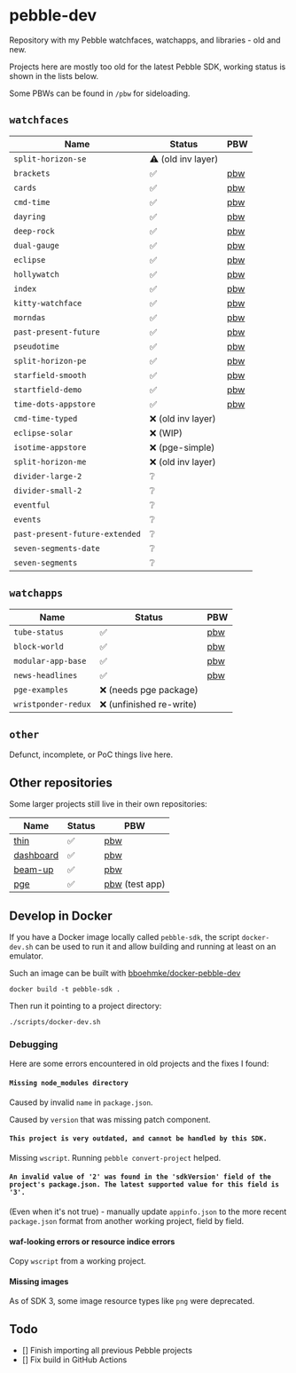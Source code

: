 # pebble-dev

Repository with my Pebble watchfaces, watchapps, and libraries - old and new.

Projects here are mostly too old for the latest Pebble SDK, working status is
shown in the lists below.

Some PBWs can be found in `/pbw` for sideloading.

## `watchfaces`

| Name                           | Status             | PBW                                |
|--------------------------------|--------------------|------------------------------------|
| `split-horizon-se`             | ⚠️ (old inv layer) |                                    |
| `brackets`                     | ✅                  | [pbw](pbw/brackets.pbw)            |
| `cards`                        | ✅                  | [pbw](pbw/cards.pbw)               |
| `cmd-time`                     | ✅                  | [pbw](pbw/cmd-time.pbw)            |
| `dayring`                      | ✅                  | [pbw](pbw/dayring.pbw)             |
| `deep-rock`                    | ✅                  | [pbw](pbw/deep-rock.pbw)           |
| `dual-gauge`                   | ✅                  | [pbw](pbw/dual-gauge.pbw)          |
| `eclipse`                      | ✅                  | [pbw](pbw/eclipse.pbw)             |
| `hollywatch`                   | ✅                  | [pbw](pbw/hollywatch.pbw)          |
| `index`                        | ✅                  | [pbw](pbw/index.pbw)               |
| `kitty-watchface`              | ✅                  | [pbw](pbw/kitty-watchface.pbw)     |
| `morndas`                      | ✅                  | [pbw](pbw/morndas.pbw)             |
| `past-present-future`          | ✅                  | [pbw](pbw/past-present-future.pbw) |
| `pseudotime`                   | ✅                  | [pbw](pbw/pseudotime.pbw)          |
| `split-horizon-pe`             | ✅                  | [pbw](pbw/split-horizon-pe.pbw)    |
| `starfield-smooth`             | ✅                  | [pbw](pbw/starfield-smooth.pbw)    |
| `startfield-demo`              | ✅                  | [pbw](pbw/starfield-demo.pbw)      |
| `time-dots-appstore`           | ✅                  | [pbw](pbw/time-dots-appstore.pbw)  |
| `cmd-time-typed`               | ❌ (old inv layer)  |                                    |
| `eclipse-solar`                | ❌ (WIP)            |                                    |
| `isotime-appstore`             | ❌ (pge-simple)     |                                    |
| `split-horizon-me`             | ❌ (old inv layer)  |                                    |
| `divider-large-2`              | ❔                  |                                    |
| `divider-small-2`              | ❔                  |                                    |
| `eventful`                     | ❔                  |                                    |
| `events`                       | ❔                  |                                    |
| `past-present-future-extended` | ❔                  |                                    |
| `seven-segments-date`          | ❔                  |                                    |
| `seven-segments`               | ❔                  |                                    |

## `watchapps`

| Name                | Status                  | PBW                             |
|---------------------|-------------------------|---------------------------------|
| `tube-status`       | ✅                       | [pbw](pbw/tube-status.pbw)      |
| `block-world`       | ✅                       | [pbw](pbw/block-world.pbw)      |
| `modular-app-base`  | ✅                       | [pbw](pbw/modular-app-base.pbw) |
| `news-headlines`    | ✅                       | [pbw](pbw/news-headlines.pbw)   |
| `pge-examples`      | ❌ (needs pge package)   |                                 |
| `wristponder-redux` | ❌ (unfinished re-write) |                                 |

## `other`

Defunct, incomplete, or PoC things live here.

## Other repositories

Some larger projects still live in their own repositories:

| Name                                                | Status | PBW                           |
|-----------------------------------------------------|--------|-------------------------------|
| [thin](https://github.com/C-D-Lewis/thin)           | ✅      | [pbw](pbw/thin.pbw)           |
| [dashboard](https://github.com/C-D-Lewis/dashboard) | ✅      | [pbw](pbw/dashboard.pbw)      |
| [beam-up](https://github.com/C-D-Lewis/beam-up)     | ✅      | [pbw](pbw/beam-up.pbw)        |
| [pge](https://github.com/C-D-Lewis/pge)             | ✅      | [pbw](pbw/pge.pbw) (test app) |

## Develop in Docker

If you have a Docker image locally called `pebble-sdk`, the script
`docker-dev.sh` can be used to run it and allow building and running at least on
an emulator.

Such an image can be built with
[bboehmke/docker-pebble-dev](https://github.com/bboehmke/docker-pebble-dev)

```
docker build -t pebble-sdk .
```

Then run it pointing to a project directory:

```
./scripts/docker-dev.sh
```

### Debugging

Here are some errors encountered in old projects and the fixes I found:

#### `Missing node_modules directory`

Caused by invalid `name` in `package.json`.

Caused by `version` that was missing patch component.

#### `This project is very outdated, and cannot be handled by this SDK.`

Missing `wscript`. Running `pebble convert-project` helped.

#### `An invalid value of '2' was found in the 'sdkVersion' field of the project's package.json. The latest supported value for this field is '3'.`

(Even when it's not true) - manually update `appinfo.json` to the more recent `package.json` format from another working project, field by field.

#### waf-looking errors or resource indice errors

Copy `wscript` from a working project.

#### Missing images

As of SDK 3, some image resource types like `png` were deprecated.

## Todo

- [] Finish importing all previous Pebble projects
- [] Fix build in GitHub Actions

